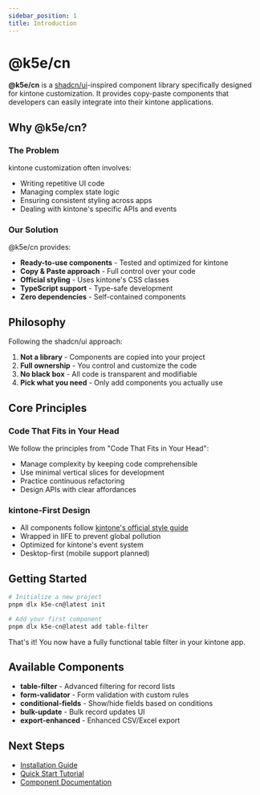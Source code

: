 ```yaml
---
sidebar_position: 1
title: Introduction
---
```


# @k5e/cn

**@k5e/cn** is a [shadcn/ui](https://ui.shadcn.com)-inspired component library specifically designed for kintone customization. It provides copy-paste components that developers can easily integrate into their kintone applications.

## Why @k5e/cn?

### The Problem

kintone customization often involves:
- Writing repetitive UI code
- Managing complex state logic
- Ensuring consistent styling across apps
- Dealing with kintone's specific APIs and events

### Our Solution

@k5e/cn provides:
- **Ready-to-use components** - Tested and optimized for kintone
- **Copy & Paste approach** - Full control over your code
- **Official styling** - Uses kintone's CSS classes
- **TypeScript support** - Type-safe development
- **Zero dependencies** - Self-contained components

## Philosophy

Following the shadcn/ui approach:

1. **Not a library** - Components are copied into your project
2. **Full ownership** - You control and customize the code
3. **No black box** - All code is transparent and modifiable
4. **Pick what you need** - Only add components you actually use

## Core Principles

### Code That Fits in Your Head

We follow the principles from "Code That Fits in Your Head":
- Manage complexity by keeping code comprehensible
- Use minimal vertical slices for development
- Practice continuous refactoring
- Design APIs with clear affordances

### kintone-First Design

- All components follow [kintone's official style guide](https://cybozu.dev/ja/kintone/sdk/library/plugin-stylesheet-guide/)
- Wrapped in IIFE to prevent global pollution
- Optimized for kintone's event system
- Desktop-first (mobile support planned)

## Getting Started

```bash
# Initialize a new project
pnpm dlx k5e-cn@latest init

# Add your first component
pnpm dlx k5e-cn@latest add table-filter
```

That's it! You now have a fully functional table filter in your kintone app.

## Available Components

- **table-filter** - Advanced filtering for record lists
- **form-validator** - Form validation with custom rules
- **conditional-fields** - Show/hide fields based on conditions
- **bulk-update** - Bulk record updates UI
- **export-enhanced** - Enhanced CSV/Excel export

## Next Steps

- [Installation Guide](/docs/getting-started/installation)
- [Quick Start Tutorial](/docs/getting-started/quick-start)
- [Component Documentation](/docs/components/table-filter)